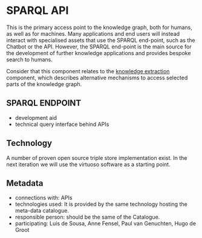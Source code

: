# SPARQL API

This is the primary access point to the knowledge graph, both for humans, as well as for machines. Many applications and end users will instead interact with specialised assets that use the SPARQL end-point, such as the Chatbot or the API. However, the SPARQL end-point is the main source for the development of further knowledge applications and provides bespoke search to humans.

Consider that this component relates to the [knowledge extraction](./knowledge-extraction.md) component, which describes alternative mechanisms to access selected parts of the knowledge graph.

## SPARQL ENDPOINT

- development aid
- technical query interface behind APIs

## Technology

A number of proven open source triple store implementation exist. In the next iteration we will use the virtuoso software as a starting point.

## Metadata

- connections with: APIs
- technologies used: It is provided by the same technology hosting the meta-data catalogue.
- responsible person: should be the same of the Catalogue.
- participating: Luís de Sousa, Anne Fensel, Paul van Genuchten, Hugo de Groot